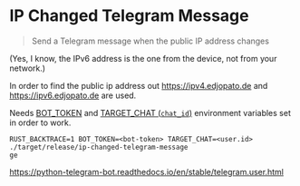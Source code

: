 # IP Changed Telegram Message

> Send a Telegram message when the public IP address changes

(Yes, I know, the IPv6 address is the one from the device, not from your network.)

In order to find the public ip address out https://ipv4.edjopato.de and https://ipv6.edjopato.de are used.

Needs [BOT_TOKEN](https://telegram.me/BotFather) and [TARGET_CHAT (`chat_id`)](https://core.telegram.org/bots/api#sendmessage) environment variables set in order to work.


```
RUST_BACKTRACE=1 BOT_TOKEN=<bot-token> TARGET_CHAT=<user.id> ./target/release/ip-changed-telegram-message
ge

```

https://python-telegram-bot.readthedocs.io/en/stable/telegram.user.html
